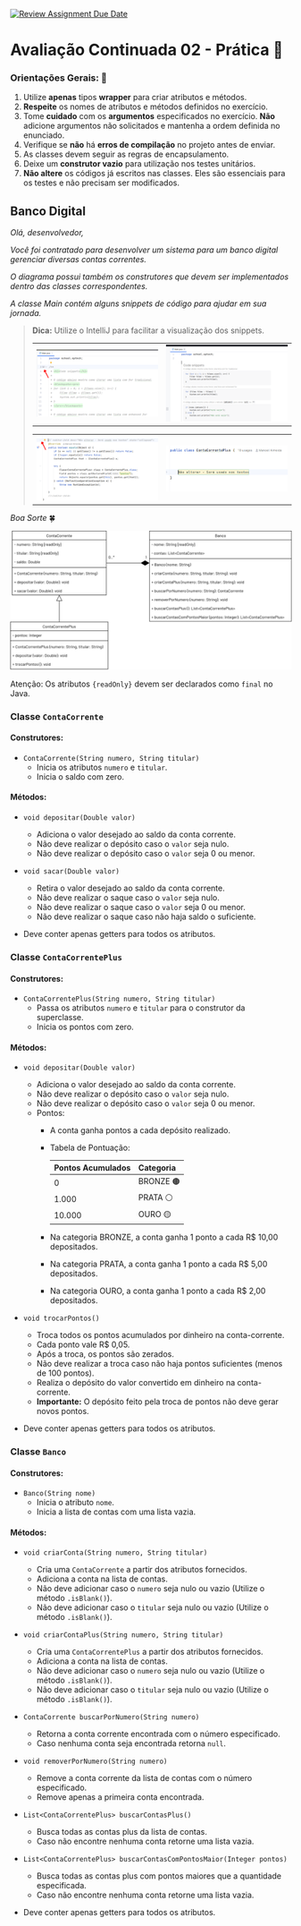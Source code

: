 [![Review Assignment Due Date](https://classroom.github.com/assets/deadline-readme-button-22041afd0340ce965d47ae6ef1cefeee28c7c493a6346c4f15d667ab976d596c.svg)](https://classroom.github.com/a/9HKVi5-f)
# Avaliação Continuada 02 - Prática 📎

### Orientações Gerais: 🚨

1. Utilize **apenas** tipos **wrapper** para criar atributos e métodos.
2. **Respeite** os nomes de atributos e métodos definidos no exercício.
3. Tome **cuidado** com os **argumentos** especificados no exercício.
   **Não** adicione argumentos não solicitados e mantenha a ordem definida no enunciado.
4. Verifique se **não** há **erros de compilação** no projeto antes de enviar.
5. As classes devem seguir as regras de encapsulamento.
6. Deixe um **construtor vazio** para utilização nos testes unitários.
7. **Não altere** os códigos já escritos nas classes. Eles são essenciais para os testes e não
   precisam ser modificados.

## Banco Digital

_Olá, desenvolvedor,_

_Você foi contratado para desenvolver um sistema para um banco digital gerenciar
diversas contas correntes._

_O diagrama possui também os construtores que devem ser implementados dentro
das classes correspondentes._

_A classe Main contém alguns snippets de código para ajudar em sua jornada._

> **Dica:** Utilize o IntelliJ para facilitar a visualização dos snippets.
>
> <table> 
> <tr>
> <td align="center">
> <img src="ativar-snippet.png" alt="ativar-snippet-2" width="300"/>
> </td>
> <td align="center">
> <img src="snippet-formatado.png" alt="snippet-formatado" width="300"/>
> </td>
> </tr>
> </table>
> <table> 
> <tr>
> <td align="center">
> <img src="ativar-snippet-2.png" alt="ativar-snippet-2" width="300"/>
> </td>
> <td align="center">
> <img src="snippet-formatado-2.png" alt="snippet-formatado" width="300"/>
> </td>
> </tr>
> </table>
_Boa Sorte_ 🍀

![diagrama_ac02_heranca.png](diagrama_ac02_heranca.png)

Atenção: Os atributos `{readOnly}` devem ser declarados como `final` no Java.

### Classe `ContaCorrente`

#### Construtores:

* `ContaCorrente(String numero, String titular)`
    * Inicia os atributos `numero` e `titular`.
    * Inicia o saldo com zero.

#### Métodos:

* `void depositar(Double valor)`
    * Adiciona o valor desejado ao saldo da conta corrente.
    * Não deve realizar o depósito caso o `valor` seja nulo.
    * Não deve realizar o depósito caso o `valor` seja 0 ou menor.


* `void sacar(Double valor)`
    * Retira o valor desejado ao saldo da conta corrente.
    * Não deve realizar o saque caso o `valor` seja nulo.
    * Não deve realizar o saque caso o `valor` seja 0 ou menor.
    * Não deve realizar o saque caso não haja saldo o suficiente.


* Deve conter apenas getters para todos os atributos.

### Classe `ContaCorrentePlus`

#### Construtores:

* `ContaCorrentePlus(String numero, String titular)`
    * Passa os atributos `numero` e `titular` para o construtor da superclasse.
    * Inicia os pontos com zero.

#### Métodos:

* `void depositar(Double valor)`
    * Adiciona o valor desejado ao saldo da conta corrente.
    * Não deve realizar o depósito caso o `valor` seja nulo.
    * Não deve realizar o depósito caso o `valor` seja 0 ou menor.
    * Pontos:
      * A conta ganha pontos a cada depósito realizado.
      * Tabela de Pontuação:
      
        | Pontos Acumulados | Categoria |
        |-----------------|-----------|
        | 0               | BRONZE 🟤 |
        | 1.000           | PRATA ⚪   |
        | 10.000          | OURO 🟡   |

      * Na categoria BRONZE, a conta ganha 1 ponto a cada R$ 10,00 depositados.
      * Na categoria PRATA, a conta ganha 1 ponto a cada R$ 5,00 depositados.
      * Na categoria OURO, a conta ganha 1 ponto a cada R$ 2,00 depositados.


* `void trocarPontos()`
    * Troca todos os pontos acumulados por dinheiro na conta-corrente.
    * Cada ponto vale R$ 0,05.
    * Após a troca, os pontos são zerados.
    * Não deve realizar a troca caso não haja pontos suficientes (menos de 100 pontos).
    * Realiza o depósito do valor convertido em dinheiro na conta-corrente.
    * **Importante:** O depósito feito pela troca de pontos não deve gerar novos pontos.


* Deve conter apenas getters para todos os atributos.

### Classe `Banco`

#### Construtores:

* `Banco(String nome)`
    * Inicia o atributo `nome`.
    * Inicia a lista de contas com uma lista vazia.

#### Métodos:

* `void criarConta(String numero, String titular)`
    * Cria uma `ContaCorrente` a partir dos atributos fornecidos.
    * Adiciona a conta na lista de contas.
    * Não deve adicionar caso o `numero` seja nulo ou vazio (Utilize o método `.isBlank()`).
    * Não deve adicionar caso o `titular` seja nulo ou vazio (Utilize o método `.isBlank()`).


* `void criarContaPlus(String numero, String titular)`
    * Cria uma `ContaCorrentePlus` a partir dos atributos fornecidos.
    * Adiciona a conta na lista de contas.
    * Não deve adicionar caso o `numero` seja nulo ou vazio (Utilize o método `.isBlank()`).
    * Não deve adicionar caso o `titular` seja nulo ou vazio (Utilize o método `.isBlank()`).


* `ContaCorrente buscarPorNumero(String numero)`
    * Retorna a conta corrente encontrada com o número especificado.
    * Caso nenhuma conta seja encontrada retorna `null`.


* `void removerPorNumero(String numero)`
    * Remove a conta corrente da lista de contas com o número especificado.
    * Remove apenas a primeira conta encontrada.


* `List<ContaCorrentePlus> buscarContasPlus()`
    * Busca todas as contas plus da lista de contas.
    * Caso não encontre nenhuma conta retorne uma lista vazia.


* `List<ContaCorrentePlus> buscarContasComPontosMaior(Integer pontos)`
    * Busca todas as contas plus com pontos maiores que a quantidade especificada.
    * Caso não encontre nenhuma conta retorne uma lista vazia.


* Deve conter apenas getters para todos os atributos.
